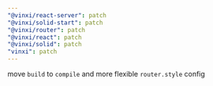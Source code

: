```yaml
---
"@vinxi/react-server": patch
"@vinxi/solid-start": patch
"@vinxi/router": patch
"@vinxi/react": patch
"@vinxi/solid": patch
"vinxi": patch
---
```


move `build` to `compile` and more flexible `router.style` config
